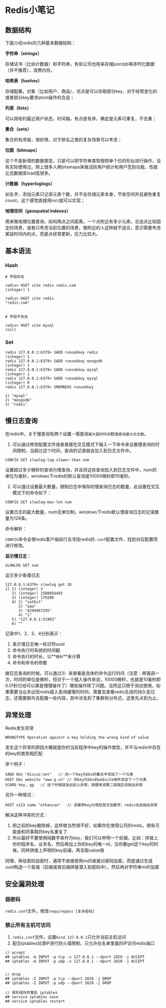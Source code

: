 # Redis小笔记

## 数据结构

下面介绍redis的几种基本数据结构：

**字符串（strings）**

存储证书（比如计数器）和字符串，有些公司也用来存储json/pb等序列化数据（并不推荐），浪费内存。

**哈希表（hashes）**

存储配置，对象（比如用户、商品），优点是可以存取部分key，对于经常变化的或者部分key要求atom操作的合适；

**列表（lists）**

可以用啦村最近用户状态，时间轴，有点是有序，确定是元素可重复，不去重；

**集合（sets）**

集合的有序版，很好用，对于排名之类的复杂场景可以考虑；

**位图（bitmaps）**

这个不是新增的数据类型，只是可以把字符串类型按照单个位的形似进行操作，没有实际使用过。网上很多人用bitsmaps来做活跃用户统计和用户签到功能，性能比去数据库load高很多。

**计数器（hyperloglogs）**

如名字，添加元素只记录元素个数，并不会存储元素本身，节省空间并且避免重复count，这个感觉直接用incr就可以实现；

**地理空间（geospatial indexes）**

用来做地理位置查询，如何两点之间距离，一个点附近有多少元素，合适点比较固定的场景，或者只考虑当前位置的场景，像附近的人这种就不适合，意识需要考虑某段时间内的点，而是点经常更新，压力比较大。



## 基本语法

### Hash

```shell
# 字段存在

redis> HSET site redis redis.com
(integer) 1

redis> HGET site redis
"redis.com"


# 字段不存在

redis> HGET site mysql
(nil)
```

### Set

```shell
redis 127.0.0.1:6379> SADD runoobkey redis
(integer) 1
redis 127.0.0.1:6379> SADD runoobkey mongodb
(integer) 1
redis 127.0.0.1:6379> SADD runoobkey mysql
(integer) 1
redis 127.0.0.1:6379> SADD runoobkey mysql
(integer) 0
redis 127.0.0.1:6379> SMEMBERS runoobkey

1) "mysql"
2) "mongodb"
3) "redis"
```



## 慢日志查询

在redis中，关于慢查询有两个设置--慢查询`最大超时时间`和`慢查询最大日志数`。

1. 可以通过修改配置文件或者直接在交互模式下输入一下命令来设置慢查询的时间限制，当超过这个时间，查询的记录就会加入到日志文件中。

```shell
CONFIG SET slowlog-log-slower-than num
```

设置超过多少微秒的查询为慢查询，并且将这些查询加入到日志文件中，num的单位为毫秒，windows下redis的默认查询是10000微秒即10毫秒。

2. 可以通过设置最大数量，限制日志中保存的慢查询日志的数量，此设置在交互模式下的命令如下：

```shell
CONFIG SET slowlog-max-len num
```

设置日志的最大数量，num无单位制，windows下redis默认慢查询日志的记录数量为128条。

命令解析：

`CONFIG`命令会使redis客户端自行去寻找redis的`.conf`配置文件，找到对应配置项进行修改。

**显示慢日志：**

```shell
SLOWLOG GET num
```

显示多少条慢日志

```shell
127.0.0.1:6379> slowlog get 10
1) 1) (integer) 3
   2) (integer) 1588056493
   3) (integer) 179280
   4) 1) "setbit"
      2) "aaa"
      3) "4294967295"
      4) "1"
   5) "127.0.0.1:51963"
   6) ""
```

记录中1、2、3、4分别表示：

1. 表示慢日志唯一标识符uuid
2. 命令执行时系统的时间戳
3. 命令执行的时长，以**`微秒`**来计算
4. 命令和命令的参数

做日志查询的时候，可以通过3）来查看是具体的命令运行时间（注意：再强调一次，时间的单位是微秒，但对于一个插入操作来说，10000微秒，也就是10毫秒即0.01秒已经可以算是慢慢操作了）哪些操作除了问题。当然这只限于测试使用，如果需要当业务出现redis插入查询缓慢的时间，需要去查看redis生成的持久型日志，还需要额外去配置一些内容，其中涉及到了集群和分布式，这里先点到为止。



## 异常处理

Redis发生异常

```text
WRONGTYPE Operation against a key holding the wrong kind of value
```

发生这个异常的原因大概就是你的当前程序中key的操作类型，并不与redis中存在的key的类型相匹配

举个例子：

```shell
SADD bbs "discuz.net"	// 向一个key为bbs的集合中添加了一个元素
HSET bbs website "www.g.cn"	// 向key为bbs的website域中添加了一个元素
SCARD key, gg	// 这个时候就会出如上异常，按理来说第二部就应该抛出异常
```

另外一种情况：

```shell
HSET x123 name "ethancao"	// 该案例key为简短英文加数字，redis也会抛出异常
```

解决这种冲突的方式：

1. 把之前的key删除掉，这样做当然很不好，如果你在使用公司的redis，很有可能是和同事取的key名重复了
2. 所以最好不要使用纯数字来作为key，我们可以申明一个前缀，比如：拼接上你的程序名，业务名，然后再加上你的key的唯一id，当你要get这个key的时候，同样拼接上声明的key前缀，再去取value值

同理，再给密码加密时，通常不直接使用md5直接对密码加密，而是通过生成uuid构造一个盐值（前缀或者后缀拼接潜入到密码中），然后再对字符串md5加密

## 安全漏洞处理

### 弱密码

`redis.conf`文件，修改`requirepass {复杂密码}`

### 禁止所有主机可访问

1. `redis.conf`文件，设置`bind 127.0.0.1`只允许当前主机访问
2. 配合iptables对源IP进行防火墙限制，只允许白名单里面的IP访问redis端口

```shell
// accept
## iptables -A INPUT -p tcp -s 127.0.0.1 --dport 2020 -j ACCEPT
## iptables -A INPUT -p udp -s 127.0.0.1 --dport 2020 -j ACCEPT


// drop
## iptables -I INPUT -p tcp --dport 2020 -j DROP
## iptables -I INPUT -p udp --dport 2020 -j DROP

// 保存规则并重启 iptables
## service iptables save
## service iptables restart
```



